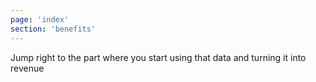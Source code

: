 ```yaml
---
page: 'index'
section: 'benefits'
---
```

Jump right to the part where you start using that data and turning it into revenue
